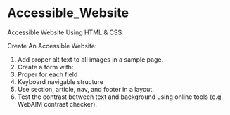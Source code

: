 # Accessible_Website
Accessible Website Using HTML & CSS

Create An Accessible Website:

1. Add proper alt text to all images in a sample page.
2. Create a form with:
3. Proper <label> for each field
4. Keyboard navigable structure
5. Use section, article, nav, and footer in a layout.
6. Test the contrast between text and background using online tools (e.g. WebAIM contrast checker).
